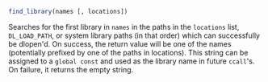 ```julia
find_library(names [, locations])
```

Searches for the first library in `names` in the paths in the `locations` list, `DL_LOAD_PATH`, or system library paths (in that order) which can successfully be dlopen'd. On success, the return value will be one of the names (potentially prefixed by one of the paths in locations). This string can be assigned to a `global const` and used as the library name in future `ccall`'s. On failure, it returns the empty string.
